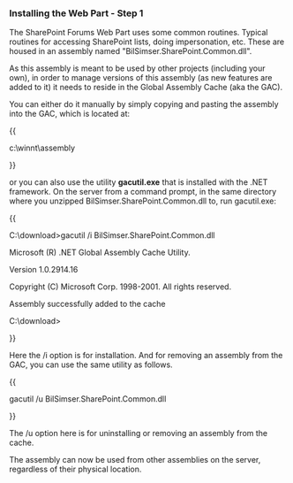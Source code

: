 ### Installing the Web Part - Step 1

The SharePoint Forums Web Part uses some common routines. Typical routines for accessing SharePoint lists, doing impersonation, etc. These are housed in an assembly named "BilSimser.SharePoint.Common.dll". 

As this assembly is meant to be used by other projects (including your own), in order to manage versions of this assembly (as new features are added to it) it needs to reside in the Global Assembly Cache (aka the GAC).

You can either do it manually by simply copying and pasting the assembly into the GAC, which is located at:

{{
c:\winnt\assembly
}}

or you can also use the utility **gacutil.exe** that is installed with the .NET framework. On the server from a command prompt, in the same directory where you unzipped BilSimser.SharePoint.Common.dll to, run gacutil.exe:

{{
C:\download>gacutil /i BilSimser.SharePoint.Common.dll

Microsoft (R) .NET Global Assembly Cache Utility.
Version 1.0.2914.16
Copyright (C) Microsoft Corp. 1998-2001. All rights reserved.

Assembly successfully added to the cache

C:\download>
}}

Here the /i option is for installation. And for removing an assembly from the GAC, you can use the same utility as follows.

{{
gacutil /u BilSimser.SharePoint.Common.dll 
}}

The /u option here is for uninstalling or removing an assembly from the cache.

The assembly can now be used from other assemblies on the server, regardless of their physical location.